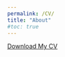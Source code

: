 ```yaml
---
permalink: /CV/
title: "About"
#toc: true
---
```

[Download My CV](/assets/images/CV_SantiagoRosas.pdf)
